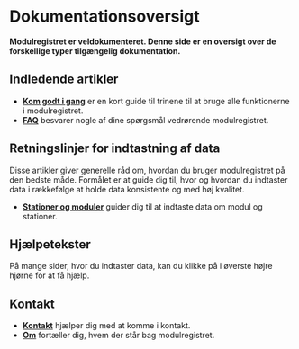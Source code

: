 ﻿# Dokumentationsoversigt
**Modulregistret er veldokumenteret.
Denne side er en oversigt over de forskellige typer tilgængelig dokumentation.**

## Indledende artikler

- [**Kom godt i gang**](Content/articles-getstarted) er en kort guide til trinene til at bruge alle funktionerne i modulregistret.
- [**FAQ**](Content/articles-FAQ) besvarer nogle af dine spørgsmål vedrørende modulregistret.

## Retningslinjer for indtastning af data
Disse artikler giver generelle råd om, hvordan du bruger modulregistret på den bedste måde.
Formålet er at guide dig til, hvor og hvordan du indtaster data i rækkefølge
at holde data konsistente og med høj kvalitet.
- [**Stationer og moduler**](Content/articles-modulesandstations) guider dig til at indtaste data om modul og stationer.

## Hjælpetekster
På mange sider, hvor du indtaster data, kan du klikke på <span class="fa fa-question-circle"></span> i øverste højre hjørne for at få hjælp.

## Kontakt
- [**Kontakt**](Contact) hjælper dig med at komme i kontakt.
- [**Om**](About) fortæller dig, hvem der står bag modulregistret.